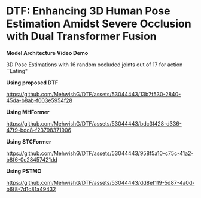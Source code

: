 
# DTF: Enhancing 3D Human Pose Estimation Amidst Severe Occlusion with Dual Transformer Fusion
**Model Architecture**
**Video Demo**


3D Pose Estimations with 16 random occluded joints out of 17 for action ``Eating"

**Using proposed DTF**

https://github.com/MehwishG/DTF/assets/53044443/13b7f530-2840-45da-b8ab-f003e5954f28

**Using MHFormer**

https://github.com/MehwishG/DTF/assets/53044443/bdc3f428-d336-47f9-bdc8-f23798371906

**Using STCFormer**

https://github.com/MehwishG/DTF/assets/53044443/958f5a10-c75c-41a2-b8f6-0c28457421dd

**Using PSTMO**



https://github.com/MehwishG/DTF/assets/53044443/dd8ef119-5d87-4a0d-b6f8-7d1c81a49432


